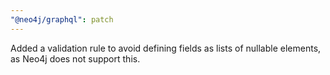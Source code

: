 ```yaml
---
"@neo4j/graphql": patch
---
```


Added a validation rule to avoid defining fields as lists of nullable elements, as Neo4j does not support this.